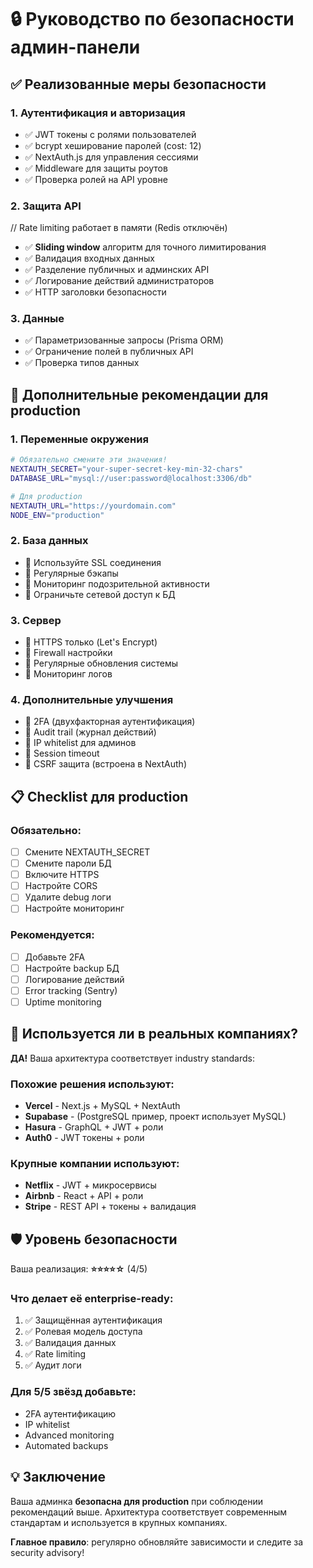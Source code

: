 # 🔒 Руководство по безопасности админ-панели

## ✅ Реализованные меры безопасности

### 1. Аутентификация и авторизация
- ✅ JWT токены с ролями пользователей
- ✅ bcrypt хеширование паролей (cost: 12)
- ✅ NextAuth.js для управления сессиями
- ✅ Middleware для защиты роутов
- ✅ Проверка ролей на API уровне

### 2. Защита API
// Rate limiting работает в памяти (Redis отключён)
- ✅ **Sliding window** алгоритм для точного лимитирования
- ✅ Валидация входных данных
- ✅ Разделение публичных и админских API
- ✅ Логирование действий администраторов
- ✅ HTTP заголовки безопасности

### 3. Данные
- ✅ Параметризованные запросы (Prisma ORM)
- ✅ Ограничение полей в публичных API
- ✅ Проверка типов данных

## 🚀 Дополнительные рекомендации для production

### 1. Переменные окружения
```bash
# Обязательно смените эти значения!
NEXTAUTH_SECRET="your-super-secret-key-min-32-chars"
DATABASE_URL="mysql://user:password@localhost:3306/db"

# Для production
NEXTAUTH_URL="https://yourdomain.com"
NODE_ENV="production"
```

### 2. База данных
- 🔧 Используйте SSL соединения
- 🔧 Регулярные бэкапы
- 🔧 Мониторинг подозрительной активности
- 🔧 Ограничьте сетевой доступ к БД

### 3. Сервер
- 🔧 HTTPS только (Let's Encrypt)
- 🔧 Firewall настройки
- 🔧 Регулярные обновления системы
- 🔧 Мониторинг логов

### 4. Дополнительные улучшения
- 🔧 2FA (двухфакторная аутентификация)
- 🔧 Audit trail (журнал действий)
- 🔧 IP whitelist для админов
- 🔧 Session timeout
- 🔧 CSRF защита (встроена в NextAuth)

## 📋 Checklist для production

### Обязательно:
- [ ] Смените NEXTAUTH_SECRET
- [ ] Смените пароли БД
- [ ] Включите HTTPS
- [ ] Настройте CORS
- [ ] Удалите debug логи
- [ ] Настройте мониторинг

### Рекомендуется:
- [ ] Добавьте 2FA
- [ ] Настройте backup БД
- [ ] Логирование действий
- [ ] Error tracking (Sentry)
- [ ] Uptime monitoring

## 🏢 Используется ли в реальных компаниях?

**ДА!** Ваша архитектура соответствует industry standards:

### Похожие решения используют:
- **Vercel** - Next.js + MySQL + NextAuth
- **Supabase** - (PostgreSQL пример, проект использует MySQL)
- **Hasura** - GraphQL + JWT + роли
- **Auth0** - JWT токены + роли

### Крупные компании используют:
- **Netflix** - JWT + микросервисы
- **Airbnb** - React + API + роли
- **Stripe** - REST API + токены + валидация

## 🛡️ Уровень безопасности

Ваша реализация: **⭐⭐⭐⭐☆** (4/5)

### Что делает её enterprise-ready:
1. ✅ Защищённая аутентификация
2. ✅ Ролевая модель доступа  
3. ✅ Валидация данных
4. ✅ Rate limiting
5. ✅ Аудит логи

### Для 5/5 звёзд добавьте:
- 2FA аутентификацию
- IP whitelist
- Advanced monitoring
- Automated backups

## 💡 Заключение

Ваша админка **безопасна для production** при соблюдении рекомендаций выше. 
Архитектура соответствует современным стандартам и используется в крупных компаниях.

**Главное правило**: регулярно обновляйте зависимости и следите за security advisory!
